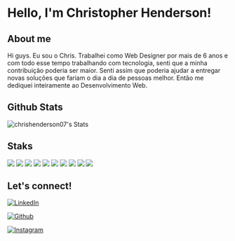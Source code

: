 # Hello, I'm Christopher Henderson!

## About me

Hi guys. Eu sou o Chris.
Trabalhei como Web Designer por mais de 6 anos e com todo esse tempo trabalhando com tecnologia, senti que a minha contribuição poderia ser maior. Senti assim que poderia ajudar a entregar novas soluções que fariam o dia a dia de pessoas melhor. Então me dediquei inteiramente ao Desenvolvimento Web.

## Github Stats

![chrishenderson07's Stats](https://github-readme-stats.vercel.app/api?username=chrishenderson07&theme=dracula&show_icons=true&hide_border=true&count_private=true)

## Staks

<div>

<img src="https://cdn.jsdelivr.net/gh/devicons/devicon/icons/html5/html5-original.svg" />

<img src="https://cdn.jsdelivr.net/gh/devicons/devicon/icons/css3/css3-original.svg" />

<img src="https://cdn.jsdelivr.net/gh/devicons/devicon/icons/javascript/javascript-original.svg" />
<img src="https://cdn.jsdelivr.net/gh/devicons/devicon/icons/react/react-original.svg" />
<img src="https://cdn.jsdelivr.net/gh/devicons/devicon/icons/nodejs/nodejs-original-wordmark.svg" />

<img src="https://cdn.jsdelivr.net/gh/devicons/devicon/icons/tailwindcss/tailwindcss-original-wordmark.svg" />

<img src="https://cdn.jsdelivr.net/gh/devicons/devicon/icons/mysql/mysql-original-wordmark.svg" />

<img src="https://cdn.jsdelivr.net/gh/devicons/devicon/icons/postgresql/postgresql-original.svg" />

<img src="https://cdn.jsdelivr.net/gh/devicons/devicon/icons/mongodb/mongodb-original-wordmark.svg" />

<img src="https://cdn.jsdelivr.net/gh/devicons/devicon/icons/docker/docker-original.svg" />
                     
          
</div>

## Let's connect!

[![LinkedIn](https://img.shields.io/badge/LinkedIn-000?style=for-the-badge&logo=linkedin&logoColor=0E76A8)](https://www.linkedin.com/in/christopher-henderson-633495241/)

[![Github](https://img.shields.io/badge/GitHub-000?style=for-the-badge&logo=github&logoColor=fff)](https://github.com/chrishenderson07)

[![Instagram](https://img.shields.io/badge/Instagram-E4405F?style=for-the-badge&logo=instagram&logoColor=white)](https://www.instagram.com/hend.code/)
